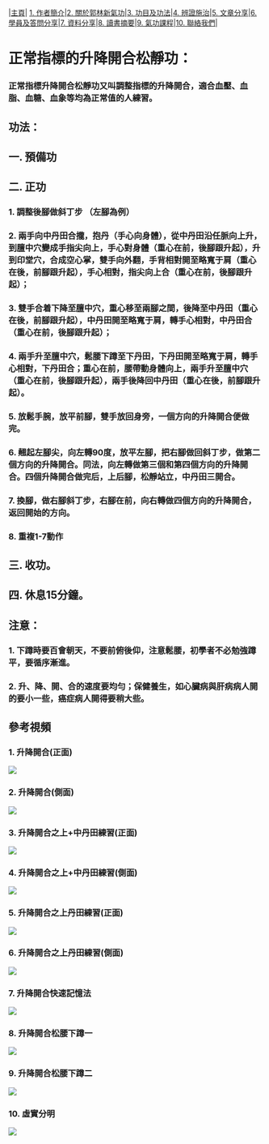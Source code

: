 |[主頁](/README.md)| [1. 作者簡介](/a10.md)|[2. 關於郭林新氣功](/a1.md)|[3. 功目及功法](/a2.md)|[4. 辨證施治](/a3.md)|[5. 文章分享](/a5.md)|[6. 學員及答問分享](/a6.md)|[7. 資料分享](/a7.md)|[8. 讀書摘要](/a4.md)|[9. 氣功課程](/郭林新氣功課程.md)|[10. 聯絡我們](/a9.md)|

# 正常指標的升降開合松靜功：

### 正常指標升降開合松靜功又叫調整指標的升降開合，適合血壓、血脂、血糖、血象等均為正常值的人練習。

## 功法：

## 一. 預備功

## 二. 正功

### 1. 調整後腳做斜丁步 （左腳為例）
### 2. 兩手向中丹田合攏，抱丹（手心向身體），從中丹田沿任脈向上升，到膻中穴變成手指尖向上，手心對身體（重心在前，後腳跟升起），升到印堂穴，合成空心掌，雙手向外翻，手背相對開至略寬于肩（重心在後，前腳跟升起），手心相對，指尖向上合（重心在前，後腳跟升起）；
### 3. 雙手合着下降至膻中穴，重心移至兩腳之間，後降至中丹田（重心在後，前腳跟升起），中丹田開至略寬于肩，轉手心相對，中丹田合（重心在前，後腳跟升起）；
### 4. 兩手升至膻中穴，鬆腰下蹲至下丹田，下丹田開至略寬于肩，轉手心相對，下丹田合；重心在前，腰帶動身體向上，兩手升至膻中穴（重心在前，後腳跟升起），兩手後降回中丹田（重心在後，前腳跟升起）。
### 5. 放鬆手腕，放平前腳，雙手放回身旁，一個方向的升降開合便做完。
### 6. 翹起左腳尖，向左轉90度，放平左腳，把右腳做回斜丁步，做第二個方向的升降開合。同法，向左轉做第三個和第四個方向的升降開合。四個升降開合做完后，上后腳，松靜站立，中丹田三開合。
### 7. 換腳，做右腳斜丁步，右腳在前，向右轉做四個方向的升降開合，返回開始的方向。
### 8. 重複1-7動作

## 三. 收功。

## 四. 休息15分鐘。

## 注意：

### 1. 下蹲時要百會朝天，不要前俯後仰，注意鬆腰，初學者不必勉強蹲平，要循序漸進。
### 2. 升、降、開、合的速度要均勻；保健養生，如心臟病與肝病病人開的要小一些，癌症病人開得要稍大些。

## 參考視頻

### 1. 升降開合(正面)

[![](https://img.youtube.com/vi/Sl1G3_NlbRQ/0.jpg)](https://www.youtube.com/watch?v=Sl1G3_NlbRQ "升降開合(正面)")

### 2. 升降開合(側面)

[![](https://img.youtube.com/vi/XA8xFd0bXTs/0.jpg)](https://www.youtube.com/watch?v=XA8xFd0bXTs "升降開合(側面)")

### 3. 升降開合之上+中丹田練習(正面)

[![](https://img.youtube.com/vi/EGvQvTG8l3U/0.jpg)](https://www.youtube.com/watch?v=EGvQvTG8l3U "升降開合之上+中丹田練習(正面)")

### 4. 升降開合之上+中丹田練習(側面)

[![](https://img.youtube.com/vi/-h2La-dJdas/0.jpg)](https://www.youtube.com/watch?v=-h2La-dJdas "升降開合之上+中丹田練習(側面)")

### 5. 升降開合之上丹田練習(正面)

[![](https://img.youtube.com/vi/n5Z8t9GpTPY/0.jpg)](https://www.youtube.com/watch?v=n5Z8t9GpTPY "升降開合之上丹田練習(正面)")

### 6. 升降開合之上丹田練習(側面)

[![](https://img.youtube.com/vi/vkE5HYCaP-4/0.jpg)](https://www.youtube.com/watch?v=vkE5HYCaP-4 "升降開合之上丹田練習(側面)")

### 7. 升降開合快速記憶法

[![](https://img.youtube.com/vi/ycdu--890Rs/0.jpg)](https://www.youtube.com/watch?v=ycdu--890Rs "升降開合快速記憶法")

### 8. 升降開合松腰下蹲一

[![](https://img.youtube.com/vi/ycdu--890Rs/0.jpg)](https://www.youtube.com/watch?v=ycdu--890Rs "升降開合松腰下蹲一")

### 9. 升降開合松腰下蹲二

[![](https://img.youtube.com/vi/yy7d7sr0dEk/0.jpg)](https://www.youtube.com/watch?v=yy7d7sr0dEk "升降開合松腰下蹲二")

### 10. 虛實分明

[![](https://img.youtube.com/vi/LypV3DVi97A/0.jpg)](https://www.youtube.com/watch?v=LypV3DVi97A "虛實分明")







